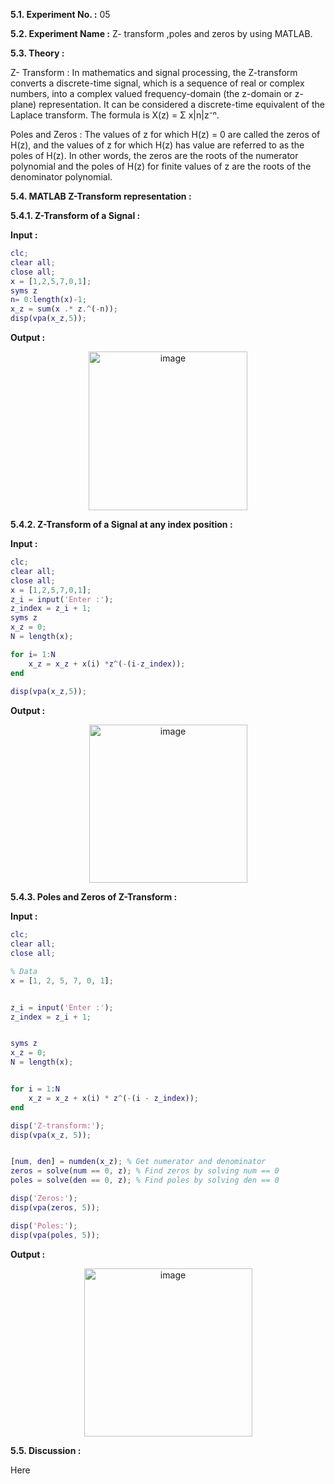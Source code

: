 
**5.1. Experiment No. :** 05

**5.2. Experiment Name :**  Z- transform ,poles and zeros by using MATLAB.

**5.3. Theory :**

<p text-align="justify">
  
Z- Transform : 
In mathematics and signal processing, the Z-transform converts a discrete-time signal, which is a sequence of real or complex numbers, into a complex valued frequency-domain (the z-domain or z-plane) representation. It can be considered a discrete-time equivalent of the Laplace transform. The formula is X(z) = Σ x|n|z⁻ⁿ.

Poles and Zeros :
The values of z for which H(z) = 0 are called the zeros of H(z), and the values of z for which H(z) has value are referred to as the poles of H(z). In other words, the zeros are the roots of the numerator polynomial and the poles of H(z) for finite values of z are the roots of the denominator polynomial.

</p>



**5.4. MATLAB Z-Transform representation :**

**5.4.1. Z-Transform of a Signal :**

**Input :**

```matlab
clc;
clear all;
close all;
x = [1,2,5,7,0,1];
syms z
n= 0:length(x)-1;
x_z = sum(x .* z.^(-n));
disp(vpa(x_z,5));

```

**Output :**

<p align="center">

 
 <img  width="254px" alt="image" src="https://github.com/labib1910024/ECE-4124_1910024/assets/87533597/c6bab633-f689-4638-8fec-fa01596b416d">


</p>



**5.4.2. Z-Transform of a Signal at any index position :** 

**Input :**

```matlab
clc;
clear all;
close all;
x = [1,2,5,7,0,1];
z_i = input('Enter :');
z_index = z_i + 1;
syms z
x_z = 0;
N = length(x);

for i= 1:N
    x_z = x_z + x(i) *z^(-(i-z_index));
end
 
disp(vpa(x_z,5));

```

**Output :**

<p align="center">
  <img width="253" alt="image" src="https://github.com/labib1910024/ECE-4124_1910024/assets/87533597/652818ab-092c-48ec-bff7-77b3a229b483">


</p>



**5.4.3. Poles and Zeros of Z-Transform :** 

**Input :**

```matlab
clc;
clear all;
close all;

% Data
x = [1, 2, 5, 7, 0, 1];


z_i = input('Enter :');
z_index = z_i + 1;


syms z
x_z = 0;
N = length(x);


for i = 1:N
    x_z = x_z + x(i) * z^(-(i - z_index));
end

disp('Z-transform:');
disp(vpa(x_z, 5));


[num, den] = numden(x_z); % Get numerator and denominator
zeros = solve(num == 0, z); % Find zeros by solving num == 0
poles = solve(den == 0, z); % Find poles by solving den == 0

disp('Zeros:');
disp(vpa(zeros, 5));

disp('Poles:');
disp(vpa(poles, 5));


```

**Output :**

<p align="center">
 
  
  <img width="269" alt="image" src="https://github.com/labib1910024/ECE-4124_1910024/assets/87533597/7ff58110-3da1-4ef7-8bdf-aed459f8e222">

 
</p>


**5.5. Discussion :**

<p text-align="justify">

 Here 


</p>
 

